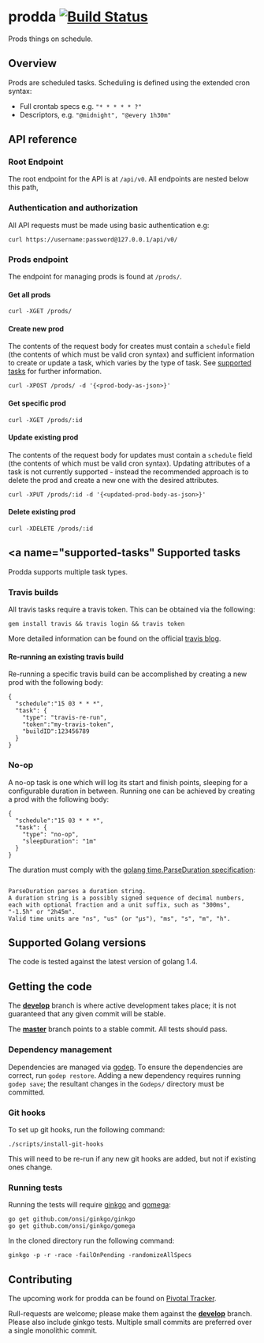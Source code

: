 # prodda [![Build Status](https://travis-ci.org/mfine30/prodda.svg?branch=master)](https://travis-ci.org/mfine30/prodda)

Prods things on schedule.

## Overview

Prods are scheduled tasks. Scheduling is defined using the extended cron syntax:

- Full crontab specs e.g. `"* * * * * ?"`
- Descriptors, e.g. `"@midnight", "@every 1h30m"`

## API reference

### Root Endpoint

The root endpoint for the API is at `/api/v0`. All endpoints are nested below this path,

### Authentication and authorization

All API requests must be made using basic authentication e.g:

`curl https://username:password@127.0.0.1/api/v0/`

### Prods endpoint

The endpoint for managing prods is found at `/prods/`.

#### Get all prods

```
curl -XGET /prods/
```

#### Create new prod

The contents of the request body for creates must contain a `schedule` field (the contents of which must be valid cron syntax) and sufficient information to create or update a task, which varies by the type of task. See [supported tasks](#supported-tasks) for further information.

```
curl -XPOST /prods/ -d '{<prod-body-as-json>}'
```

#### Get specific prod

```
curl -XGET /prods/:id
```

#### Update existing prod

The contents of the request body for updates must contain a `schedule` field (the contents of which must be valid cron syntax). Updating attributes of a task is not currently supported - instead the recommended approach is to delete the prod and create a new one with the desired attributes.

```
curl -XPUT /prods/:id -d '{<updated-prod-body-as-json>}'
```

#### Delete existing prod

```
curl -XDELETE /prods/:id
```

## <a name="supported-tasks"</a> Supported tasks

Prodda supports multiple task types.

### Travis builds

All travis tasks require a travis token. This can be obtained via the following:

```
gem install travis && travis login && travis token
```

More detailed information can be found on the official [travis blog](http://blog.travis-ci.com/2013-01-28-token-token-token/).

#### Re-running an existing travis build

Re-running a specific travis build can be accomplished by creating a new prod with the following body:

```
{
  "schedule":"15 03 * * *",
  "task": {
    "type": "travis-re-run",
    "token":"my-travis-token",
    "buildID":123456789
  }
}

```

### No-op

A no-op task is one which will log its start and finish points, sleeping for a configurable duration in between. Running one can be achieved by creating a prod with the following body:

```
{
  "schedule":"15 03 * * *",
  "task": {
    "type": "no-op",
    "sleepDuration": "1m"
  }
}
```

The duration must comply with the [golang time.ParseDuration specification](http://golang.org/pkg/time/#ParseDuration):

```

ParseDuration parses a duration string.
A duration string is a possibly signed sequence of decimal numbers,
each with optional fraction and a unit suffix, such as "300ms", "-1.5h" or "2h45m".
Valid time units are "ns", "us" (or "µs"), "ms", "s", "m", "h".

```

## Supported Golang versions

The code is tested against the latest version of golang 1.4.

## Getting the code

The [**develop**](https://github.com/mfine30/prodda/tree/develop) branch is where active development takes place; it is not guaranteed that any given commit will be stable.

The [**master**](https://github.com/mfine30/prodda/tree/master) branch points to a stable commit. All tests should pass.

### Dependency management

Dependencies are managed via [godep](http://godoc.org/github.com/tools/godep). To ensure the dependencies are correct, run `godep restore`. Adding a new dependency requires running `godep save`; the resultant changes in the `Godeps/` directory must be committed.

### Git hooks

To set up git hooks, run the following command:

```
./scripts/install-git-hooks
```

This will need to be re-run if any new git hooks are added, but not if existing ones change.

### Running tests

Running the tests will require [ginkgo](http://onsi.github.io/ginkgo/) and [gomega](http://onsi.github.io/gomega/):

```
go get github.com/onsi/ginkgo/ginkgo
go get github.com/onsi/ginkgo/gomega
```

In the cloned directory run the following command:

```
ginkgo -p -r -race -failOnPending -randomizeAllSpecs
```

## Contributing

The upcoming work for prodda can be found on [Pivotal Tracker](https://www.pivotaltracker.com/n/projects/1272036).

Rull-requests are welcome; please make them against the [**develop**](https://github.com/mfine30/prodda/tree/develop) branch. Please also include ginkgo tests. Multiple small commits are preferred over a single monolithic commit.
